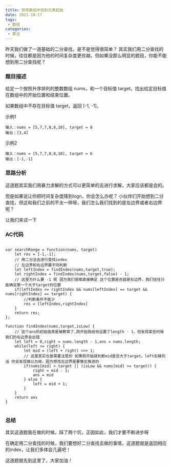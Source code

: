 ```yaml
---
title: 排序数组中找到元素起始
date: 2021-10-17
tags:
 - 数组
categories: 
 - 算法
---
```





昨天我们做了一道基础的二分查找，是不是觉得很简单？
其实我们用二分查找的时候，往往都是因为他的时间复杂度更优越，但如果没那么明显的题目，你能不能想到用二分查找呢？

### 题目描述

给定一个按照升序排列的整数数组 nums，和一个目标值 target。找出给定目标值在数组中的开始位置和结束位置。

如果数组中不存在目标值 target，返回 [-1, -1]。

示例1
```
输入：nums = [5,7,7,8,8,10], target = 8
输出：[3,4]
```

示例2

```
输入：nums = [5,7,7,8,8,10], target = 6
输出：[-1,-1]

```	


### 思路分析 

这道题其实我们用暴力求解的方式可以更简单的去进行求解，大家应该都是会的。

但是如果说让你把时间复杂度降到logn，你会怎么办呢？ 小伙伴们开始想到二分查找，但这和我们之前的不太一样呀，我们怎么我们找到的是左边界或者右边界呢？

让我们来试一下


### AC代码

```

var searchRange = function(nums, target) 
    let res = [-1,-1];
    // 用二分法去进行查找index
    // 左边界和右边界要不同判断
    let leftIndex = findIndex(nums,target,true);
    let rightIndex = findIndex(nums,target,false) - 1;
	// 这里为什么要 -1 呢 因为我们很难直接确定 这个位置是否就是右边界，我们往往只能确定第一个大于target的位置
    if(leftIndex <= rightIndex && nums[leftIndex] == target && nums[rightIndex] == target) {
    	//判断条件不能少
        res = [leftIndex,rightIndex]
    }
    return res;
};

function findIndex(nums,target,isLow) {
    // 这个ans的初始值真是被教育了,刚开始我给他设置了length - 1，但发现某些时候 我们的右边界会出错
    let left = 0,right = nums.length - 1,ans = nums.length;
    while(left <= right) {
        let mid = (left + right) >>> 1;
        // 这里其实也是需要注意的 如果刚开始就判断mid是否大于target。left右移的话 你会发现难以为继，因为想找左边界是要像左推进的
        if(nums[mid] > target || (isLow && nums[mid] >= target)) {
            right = mid - 1;
            ans = mid
        } else {
            left = mid + 1;
        }
    }
    return ans
}


```


### 总结


其实这道题我在做的时候，踩了两个坑，正因如此，我们才要不断进步呀

在确定用二分查找的时候，我们要想好二分查找去做的事情，这道题就是返回相应的index，让我们多体会几遍吧！

这道题就先到这里了，大家加油！